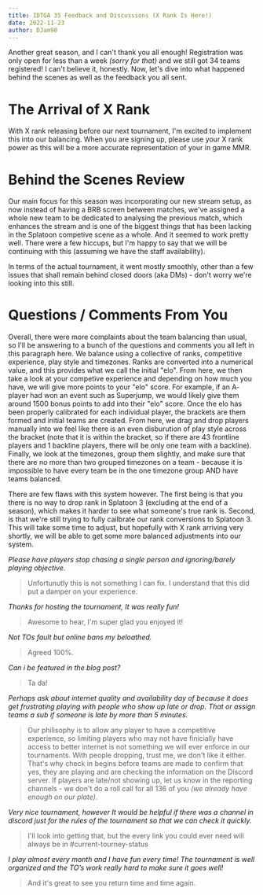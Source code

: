 ```yaml
---
title: IDTGA 35 Feedback and Discussions (X Rank Is Here!)
date: 2022-11-23
author: DJam98
---
```


Another great season, and I can't thank you all enough! Registration was only open for less than a week *(sorry for that)* and we still got 34 teams registered! I can't believe it, honestly. Now, let's dive into what happened behind the scenes as well as the feedback you all sent.

# The Arrival of X Rank

With X rank releasing before our next tournament, I'm excited to implement this into our balancing. When you are signing up, please use your X rank power as this will be a more accurate representation of your in game MMR.

# Behind the Scenes Review

Our main focus for this season was incorporating our new stream setup, as now instead of having a BRB screen between matches, we've assigned a whole new team to be dedicated to analysing the previous match, which enhances the stream and is one of the biggest things that has been lacking in the Splatoon competive scene as a whole. And it seemed to work pretty well. There were a few hiccups, but I'm happy to say that we will be continuing with this (assuming we have the staff availability).

In terms of the actual tournament, it went mostly smoothly, other than a few issues that shall remain behind closed doors (aka DMs) - don't worry we're looking into this still.

# Questions / Comments From You

Overall, there were more complaints about the team balancing than usual, so I'll be answering to a bunch of the questions and comments you all left in this paragraph here. We balance using a collective of ranks, competitive experience, play style and timezones. Ranks are converted into a numerical value, and this provides what we call the initial "elo". From here, we then take a look at your competive experience and depending on how much you have, we will give more points to your "elo" score. For example, if an A- player had won an event such as Superjump, we would likely give them around 1500 bonus points to add into their "elo" score. Once the elo has been properly calibrated for each individual player, the brackets are them formed and initial teams are created. From here, we drag and drop players manually into we feel like there is an even disburution of play style across the bracket (note that it is within the bracket, so if there are 43 frontline players and 1 backline players, there will be only one team with a backline). Finally, we look at the timezones, group them slightly, and make sure that there are no more than two grouped timezones on a team - because it is impossible to have every team be in the one timezone group AND have teams balanced.

There are few flaws with this system however. The first being is that you there is no way to drop rank in Splatoon 3 (excluding at the end of a season), which makes it harder to see what someone's true rank is. Second, is that we're still trying to fully cailbrate our rank conversions to Splatoon 3. This will take some time to adjust, but hopefully with X rank arriving very shortly, we will be able to get some more balanced adjustments into our system.

*Please have players stop chasing a single person and ignoring/barely playing objective.*
> Unfortunutly this is not something I can fix. I understand that this did put a damper on your experience.

*Thanks for hosting the tournament, It was really fun!*
> Awesome to hear, I'm super glad you enjoyed it!

*Not TOs fault but online bans my beloathed.*
> Agreed 100%.

*Can i be featured in the blog post?*
> Ta da!

*Perhaps ask about internet quality and availability day of because it does get frustrating playing with people who show up late or drop. That or assign teams a sub if someone is late by more than 5 minutes.*
> Our philisophy is to allow any player to have a competitive experience, so limiting players who may not have finicially have access to better internet is not something we will ever enforce in our tournaments. With people dropping, trust me, we don't like it either. That's why check in begins before teams are made to confirm that yes, they are playing and are checking the information on the Discord server. If players are late/not showing up, let us know in the reporting channels - we don't do a roll call for all 136 of you *(we already have enough on our plate)*.

*Very nice tournament, however It would be helpful if there was a channel in discord just for the rules of the tournament so that we can check it quickly.*
> I'll look into getting that, but the every link you could ever need will always be in <mention>#current-tourney-status<mention>

*I play almost every month and I have fun every time! The tournament is well organized and the TO’s work really hard to make sure it goes well!*
> And it's great to see you return time and time again.